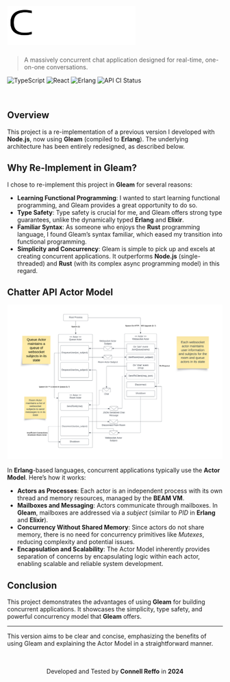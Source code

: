 # <img style="width: 300px" src="web/public/logo.png">

> A massively concurrent chat application designed for real-time, one-on-one conversations.

![TypeScript](https://img.shields.io/badge/typescript-%23007ACC.svg?style=for-the-badge&logo=typescript&logoColor=white)
![React](https://img.shields.io/badge/react-%2320232a.svg?style=for-the-badge&logo=react&logoColor=%2361DAFB)
![Erlang](https://img.shields.io/badge/Erlang+Gleam-white.svg?style=for-the-badge&logo=erlang&logoColor=a90533)
![API CI Status](https://img.shields.io/github/actions/workflow/status/connellr023/chatter-reborn/api_ci.yml?style=for-the-badge&logo=erlang)

<br />

## Overview

This project is a re-implementation of a previous version I developed with **Node.js**, now using **Gleam** (compiled to **Erlang**). The underlying architecture has been entirely redesigned, as described below.

## Why Re-Implement in Gleam?

I chose to re-implement this project in **Gleam** for several reasons:

- **Learning Functional Programming**: I wanted to start learning functional programming, and Gleam provides a great opportunity to do so.
- **Type Safety**: Type safety is crucial for me, and Gleam offers strong type guarantees, unlike the dynamically typed **Erlang** and **Elixir**.
- **Familiar Syntax**: As someone who enjoys the **Rust** programming language, I found Gleam’s syntax familiar, which eased my transition into functional programming.
- **Simplicity and Concurrency**: Gleam is simple to pick up and excels at creating concurrent applications. It outperforms **Node.js** (single-threaded) and **Rust** (with its complex async programming model) in this regard.

## Chatter API Actor Model

![Actor Model Diagram](public/diagram.png)

In **Erlang**-based languages, concurrent applications typically use the **Actor Model**. Here’s how it works:

- **Actors as Processes**: Each actor is an independent process with its own thread and memory resources, managed by the **BEAM VM**.
- **Mailboxes and Messaging**: Actors communicate through mailboxes. In **Gleam**, mailboxes are addressed via a *subject* (similar to *PID* in **Erlang** and **Elixir**).
- **Concurrency Without Shared Memory**: Since actors do not share memory, there is no need for concurrency primitives like *Mutexes*, reducing complexity and potential issues.
- **Encapsulation and Scalability**: The Actor Model inherently provides separation of concerns by encapsulating logic within each actor, enabling scalable and reliable system development.

## Conclusion

This project demonstrates the advantages of using **Gleam** for building concurrent applications. It showcases the simplicity, type safety, and powerful concurrency model that **Gleam** offers.

---

This version aims to be clear and concise, emphasizing the benefits of using Gleam and explaining the Actor Model in a straightforward manner.

<br />
<br />

<div align="center">
  Developed and Tested by <b>Connell Reffo</b> in <b>2024</b>
</div>
